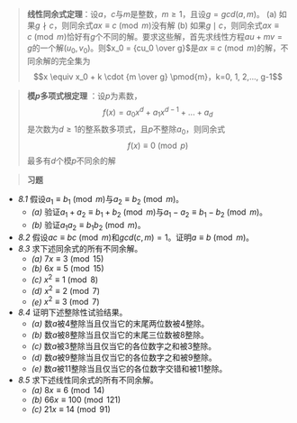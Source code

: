 > **线性同余式定理**：设$a$，$c$与$m$是整数，$m \geq 1$，且设$g = gcd(a, m)$。
> (a) 如果$g \nmid c$，则同余式$ax \equiv c \pmod{m}$没有解
> (b) 如果$g \mid c$，则同余式$ax \equiv c \pmod{m}$恰好有$g$个不同的解。要求这些解，首先求线性方程$au + mv = g$的一个解$(u_0, v_0)$。则$x_0 = {cu_0 \over g}$是$ax \equiv c \pmod{m}$的解，不同余解的完全集为$$x \equiv x_0 + k \cdot {m \over g} \pmod{m}，k=0, 1, 2,..., g-1$$

> **模$p$多项式根定理** ：设$p$为素数，$$f(x) = a_0x^d + a_1x^{d-1} + ... + a_d$$
是次数为$d \geq 1$的整系数多项式，且$p$不整除$a_0$，则同余式$$f(x) \equiv 0 \pmod{p}$$
最多有$d$个模$p$不同余的解

> **习题**
- *8.1* 假设$a_1 \equiv b_1 \pmod{m}$与$a_2 \equiv b_2 \pmod{m}$。
	- *(a)* 验证$a_1 + a_2 \equiv b_1 + b_2 \pmod{m}$与$a_1 - a_2 \equiv b_1 - b_2 \pmod{m}$。
	- *(b)* 验证$a_1a_2 \equiv b_1b_2 \pmod{m}$。
- *8.2* 假设$ac \equiv bc \pmod{m}$和$gcd(c, m) = 1$。证明$a \equiv b \pmod{m}$。
- *8.3* 求下述同余式的所有不同余解。
	- *(a)* $7x \equiv 3\pmod{15}$
	- *(b)* $6x \equiv 5 \pmod{15}$
	- *(c)* $x^2 \equiv 1 \pmod{8}$
	- *(d)* $x^2 \equiv 2 \pmod{7}$
	- *(e)* $x^2 \equiv 3 \pmod{7}$
- *8.4* 证明下述整除性试验结果。
	- *(a)* 数$a$被$4$整除当且仅当它的末尾两位数被$4$整除。
	- *(b)* 数$a$被$8$整除当且仅当它的末尾三位数被$8$整除。
	- *(c)* 数$a$被$3$整除当且仅当它的各位数字之和被$3$整除。
	- *(d)* 数$a$被$9$整除当且仅当它的各位数字之和被$9$整除。
	- *(e)* 数$a$被$11$整除当且仅当它的各位数字交错和被$11$整除。
- *8.5* 求下述线性同余式的所有不同余解。
	- *(a)* $8x \equiv 6 \pmod{14}$
	- *(b)* $66x \equiv 100 \pmod{121}$
	- *(c)* $21x \equiv 14 \pmod{91}$